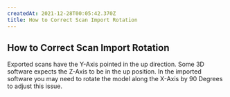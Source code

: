 ```yaml
---
createdAt: 2021-12-28T00:05:42.370Z
title: How to Correct Scan Import Rotation
---
```


## How to Correct Scan Import Rotation

Exported scans have the Y-Axis pointed in the up direction. Some 3D software expects the Z-Axis to be in the up position. In the imported software you may need to rotate the model along the X-Axis by 90 Degrees to adjust this issue.